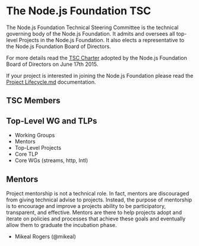 # The Node.js Foundation TSC

The Node.js Foundation Technical Steering Committee is the technical governing body of the Node.js Foundation. It admits and oversees all top-level Projects in the Node.js Foundation. It also elects a representative to the Node.js Foundation Board of Directors.

For more details read the [TSC Charter](https://github.com/nodejs/TSC/blob/master/TSC-Charter.md) adopted by the Node.js Foundation Board of Directors on June 17th 2015.

If your project is interested in joining the Node.js Foundation please read the [Project Lifecycle.md](./Project-Lifecycle.md) documentation.

## TSC Members

## Top-Level WG and TLPs

* Working Groups
 * Mentors
* Top-Level Projects
 * Core TLP
  * Core WGs (streams, http, Intl)

## Mentors

Project mentorship is not a technical role. In fact, mentors are discouraged from giving technical advise to projects. Instead, the purpose of mentorship is to encourage and improve a projects ability to be participatory, transparent, and effective. Mentors are there to help projects adopt and iterate on policies and processes that achieve these goals and eventually allow them to graduate the incubation phase.

* Mikeal Rogers (@mikeal)
